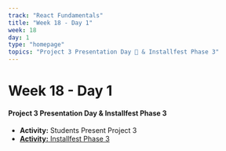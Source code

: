 ```yaml
---
track: "React Fundamentals"
title: "Week 18 - Day 1"
week: 18
day: 1
type: "homepage"
topics: "Project 3 Presentation Day 🎉 & Installfest Phase 3"
---
```



# Week 18 - Day 1

#### Project 3 Presentation Day & Installfest Phase 3 
- **Activity:** Students Present Project 3
- [**Activity:** Installfest Phase 3](/react-fundamentals/week-18/day-1/prepare-for-second-language-unit)

